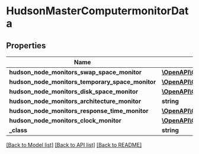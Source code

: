 # HudsonMasterComputermonitorData

## Properties
Name | Type | Description | Notes
------------ | ------------- | ------------- | -------------
**hudson_node_monitors_swap_space_monitor** | [**\OpenAPI\Client\Model\SwapSpaceMonitorMemoryUsage2**](SwapSpaceMonitorMemoryUsage2.md) |  | [optional] 
**hudson_node_monitors_temporary_space_monitor** | [**\OpenAPI\Client\Model\DiskSpaceMonitorDescriptorDiskSpace**](DiskSpaceMonitorDescriptorDiskSpace.md) |  | [optional] 
**hudson_node_monitors_disk_space_monitor** | [**\OpenAPI\Client\Model\DiskSpaceMonitorDescriptorDiskSpace**](DiskSpaceMonitorDescriptorDiskSpace.md) |  | [optional] 
**hudson_node_monitors_architecture_monitor** | **string** |  | [optional] 
**hudson_node_monitors_response_time_monitor** | [**\OpenAPI\Client\Model\ResponseTimeMonitorData**](ResponseTimeMonitorData.md) |  | [optional] 
**hudson_node_monitors_clock_monitor** | [**\OpenAPI\Client\Model\ClockDifference**](ClockDifference.md) |  | [optional] 
**_class** | **string** |  | [optional] 

[[Back to Model list]](../README.md#documentation-for-models) [[Back to API list]](../README.md#documentation-for-api-endpoints) [[Back to README]](../README.md)


